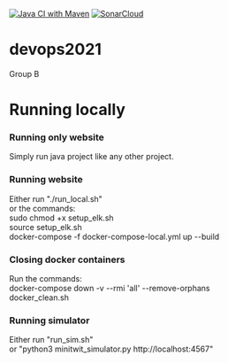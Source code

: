 [![Java CI with Maven](https://github.com/DevOps2021-gb/devops2021/actions/workflows/maven.yml/badge.svg)](https://github.com/DevOps2021-gb/devops2021/actions/workflows/maven.yml)
[![SonarCloud](https://github.com/DevOps2021-gb/devops2021/actions/workflows/sonarcloud.yml/badge.svg)](https://github.com/DevOps2021-gb/devops2021/actions/workflows/sonarcloud.yml)
# devops2021  
Group B  
# Running locally  
### Running only website  
Simply run java project like any other project.  
### Running website   
Either run "./run_local.sh"  
or the commands:  
sudo chmod +x setup_elk.sh  
source setup_elk.sh  
docker-compose -f docker-compose-local.yml up --build  
### Closing docker containers
Run the commands:  
docker-compose down -v --rmi 'all' --remove-orphans  
docker_clean.sh  
### Running simulator
Either run "run_sim.sh"  
or "python3 minitwit_simulator.py http://localhost:4567"  
